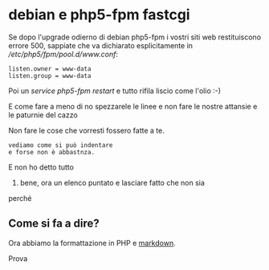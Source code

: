 # debian e php5-fpm fastcgi

Se dopo l'upgrade odierno di debian php5-fpm i vostri siti web restituiscono errore 500, sappiate che va dichiarato esplicitamente in _/etc/php5/fpm/pool.d/www.conf_:
 
    listen.owner = www-data
    listen.group = www-data

Poi un _service php5-fpm restart_ e tutto rifila liscio come l'olio :-)﻿

E come fare a meno di no spezzarele le linee e non fare le nostre attansie e le paturnie del cazzo 

Non fare le cose che vorresti fossero fatte a te. 

    vediamo come si può indentare
    e forse non è abbastnza. 
E non ho detto tutto 

1. bene, ora un elenco puntato 
  e lasciare fatto 
  che non sia 

  perché 

## Come si fa a dire?       

Ora abbiamo la formattazione in PHP e [markdown](http://dema.tv). 


Prova
